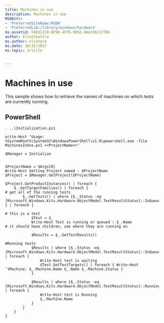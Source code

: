 ```yaml
---
title: Machines in use
description: Machines in use
MSHAttr:
- 'PreferredSiteName:MSDN'
- 'PreferredLib:/library/windows/hardware'
ms.assetid: FAE612C8-0F90-4FFD-9092-9AA3262177DA
author: EliotSeattle
ms.author: eliotgra
ms.date: 10/15/2017
ms.topic: article


---
```


# Machines in use


This sample shows how to retrieve the names of machines on which tests are currently running.

## <span id="PowerShell"></span><span id="powershell"></span><span id="POWERSHELL"></span>**PowerShell**


``` syntax
. ..\Initialization.ps1

write-Host "Usage: %SystemRoot%\System32\WindowsPowerShell\v1.0\powershell.exe -file MachinesInUse.ps1 <<ProjectName>>"

$Manager = Initialize


$ProjectName = $Args[0]
Write-Host Getting Project named : $ProjectName
$Project = $Manager.GetProject($ProjectName)

$Project.GetProductInstances() | foreach {    
    $_.GetTargetFamilies() | foreach {
# get all of the running tests
        $_.GetTests() | where {$_.Status -eq [Microsoft.Windows.Kits.Hardware.ObjectModel.TestResultStatus]::InQueue } | foreach {
            
# this is a test
            $Test = $_
            Write-Host Test is running or queued : $_.Name
# it should have children, see where they are running on
            
            $Results = $_.GetTestResults()
            
#Running tests
            $Results | where {$_.Status -eq [Microsoft.Windows.Kits.Hardware.ObjectModel.TestResultStatus]::InQueue} | foreach {
                Write-Host test is waiting
                $Test.GetTestTargets() | foreach { Write-Host `tMachine: $_.Machine.Name $_.Name $_.Machine.Status }
            }
        
            $Results | where {$_.Status -eq [Microsoft.Windows.Kits.Hardware.ObjectModel.TestResultStatus]::Running} | foreach {
                Write-Host test is Running
                $_.Machine.Name
            }
        }       
    }
}
```

 

 






